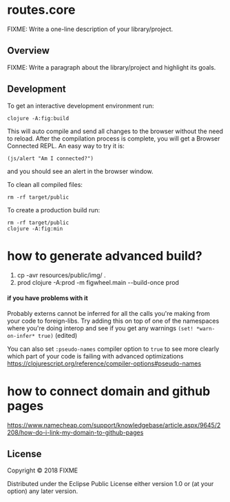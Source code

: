 # routes.core

FIXME: Write a one-line description of your library/project.

## Overview

FIXME: Write a paragraph about the library/project and highlight its goals.

## Development

To get an interactive development environment run:

    clojure -A:fig:build

This will auto compile and send all changes to the browser without the
need to reload. After the compilation process is complete, you will
get a Browser Connected REPL. An easy way to try it is:

    (js/alert "Am I connected?")

and you should see an alert in the browser window.

To clean all compiled files:

    rm -rf target/public

To create a production build run:

	rm -rf target/public
	clojure -A:fig:min



# how to generate advanced build?
1. cp -avr resources/public/img/ .
2. prod clojure -A:prod -m figwheel.main --build-once prod

#### if you have problems with it
Probably externs cannot be inferred for all the calls you're making from your code to foreign-libs. Try adding this on top of one of the namespaces where you're doing interop and see if you get any warnings `(set! *warn-on-infer* true)` (edited)

You can also set `:pseudo-names` compiler option to `true` to see more clearly which part of your code is failing with advanced optimizations https://clojurescript.org/reference/compiler-options#pseudo-names


# how to connect domain and github pages
https://www.namecheap.com/support/knowledgebase/article.aspx/9645/2208/how-do-i-link-my-domain-to-github-pages


## License

Copyright © 2018 FIXME

Distributed under the Eclipse Public License either version 1.0 or (at your option) any later version.
